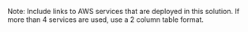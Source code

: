 Note: Include links to AWS services that are deployed in this solution. If more than 4 services are used, use a 2 column table format.